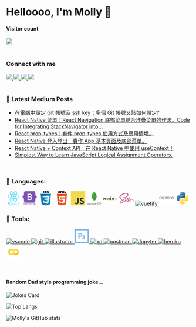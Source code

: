 # Helloooo, I'm Molly 👋

<!-- - 🔭 🌱 👯 📫 ⚡-->

<div > 
  <h4>Visitor count</h4>
  <img src="https://profile-counter.glitch.me/momolly1024/count.svg" />
</div>

<br>


### Connect with me

<div > 
 
  <a href="https://molly1024.medium.com/" target="_blank">
      <img src="https://img.shields.io/badge/medium-%2312100E.svg?&style=for-the-badge&logo=medium&logoColor=white" />
  </a>
    
  <a href="mailto:momolly1024@gmail.com">
      <img src="https://img.shields.io/badge/-mail-red?style=for-the-badge&logo=gmail&logoColor=white"/>
  </a>

  <a href="https://reurl.cc/ogLrDl" target="_blank">
      <img src="https://img.shields.io/badge/-resume-green?style=for-the-badge&logo=gitlab&logoColor=white"/>
  </a>
  
  <a href="https://momolly1024.github.io/momolly1024/" target="_blank">
      <img src="https://img.shields.io/badge/My%20Website-blue?style=for-the-badge"/>
  </a>

</div>

<br>

<div> 
 <h3 >📝 Latest Medium Posts</h3>

<!-- BLOG-POST-LIST:START -->
- [在電腦中設定 Git 帳號及 ssh key；多個 Git 帳號又該如何設定?](https://molly1024.medium.com/%E5%9C%A8%E9%9B%BB%E8%85%A6%E4%B8%AD%E8%A8%AD%E5%AE%9A-git-%E5%B8%B3%E8%99%9F%E5%8F%8A-ssh-key-%E5%A4%9A%E5%80%8B-git-%E5%B8%B3%E8%99%9F%E5%8F%88%E8%A9%B2%E5%A6%82%E4%BD%95%E8%A8%AD%E5%AE%9A-71cabc421b17?source=rss-a56684c76423------2)
- [React Native 菜單｜React Navigation 底部菜單結合堆疊菜單的作法。Code for Integrating StackNavigator into…](https://molly1024.medium.com/react-native-%E8%8F%9C%E5%96%AE-react-navigation-%E5%BA%95%E9%83%A8%E8%8F%9C%E5%96%AE%E7%B5%90%E5%90%88%E5%A0%86%E7%96%8A%E8%8F%9C%E5%96%AE%E7%9A%84%E4%BD%9C%E6%B3%95-code-for-integrating-stacknavigator-into-a6dafcd80831?source=rss-a56684c76423------2)
- [React prop-types｜套件 prop-types 使用方式及應用情境。](https://molly1024.medium.com/react-prop-types-%E5%A5%97%E4%BB%B6-prop-types-%E4%BD%BF%E7%94%A8%E6%96%B9%E5%BC%8F%E5%8F%8A%E6%87%89%E7%94%A8%E6%83%85%E5%A2%83-fd162ea75cc5?source=rss-a56684c76423------2)
- [React Native 登入登出｜實作 App 基本頁面及底部菜單。](https://molly1024.medium.com/react-native-%E7%99%BB%E5%85%A5%E7%99%BB%E5%87%BA-%E5%AF%A6%E4%BD%9C-app-%E5%9F%BA%E6%9C%AC%E9%A0%81%E9%9D%A2%E5%8F%8A%E5%BA%95%E9%83%A8%E8%8F%9C%E5%96%AE-5c6d54dfbaf8?source=rss-a56684c76423------2)
- [React Native + Context API｜在 React Native 中使用 useContext！](https://molly1024.medium.com/react-native-context-api-%E5%9C%A8-react-native-%E4%B8%AD%E4%BD%BF%E7%94%A8-usecontext-f7add40f961f?source=rss-a56684c76423------2)
- [Simplest Way to Learn JavaScript Logical Assignment Operators.](https://molly1024.medium.com/simplest-way-to-learn-javascript-logical-assignment-operators-14ffc01d198b?source=rss-a56684c76423------2)
<!-- BLOG-POST-LIST:END -->


 

</div>
<br>
<div >

  <h3 >🔧 Languages:</h3>
  <p > 
    <a href="https://reactjs.org/" target="_blank"> 
      <img src="https://raw.githubusercontent.com/devicons/devicon/master/icons/react/react-original-wordmark.svg" alt="react" width="40" height="40"/> </a> 
    <a href="https://getbootstrap.com" target="_blank"> 
      <img src="https://raw.githubusercontent.com/devicons/devicon/master/icons/bootstrap/bootstrap-plain-wordmark.svg" alt="bootstrap" width="40" height="40"/> </a> 
    <a href="https://www.w3schools.com/css/" target="_blank"> 
      <img src="https://raw.githubusercontent.com/devicons/devicon/master/icons/css3/css3-original-wordmark.svg" alt="css3" width="40" height="40"/> </a>
    <a href="https://www.w3.org/html/" target="_blank"> 
      <img src="https://raw.githubusercontent.com/devicons/devicon/master/icons/html5/html5-original-wordmark.svg" alt="html5" width="40" height="40"/> </a>
    <a href="https://developer.mozilla.org/en-US/docs/Web/JavaScript" target="_blank"> 
      <img src="https://raw.githubusercontent.com/devicons/devicon/master/icons/javascript/javascript-original.svg" alt="javascript" width="40" height="40"/> </a> 
    <a href="https://www.mongodb.com/" target="_blank"> 
      <img src="https://raw.githubusercontent.com/devicons/devicon/master/icons/mongodb/mongodb-original-wordmark.svg" alt="mongodb" width="40" height="40"/> </a> 
    <a href="https://nodejs.org" target="_blank"> 
      <img src="https://raw.githubusercontent.com/devicons/devicon/master/icons/nodejs/nodejs-original-wordmark.svg" alt="nodejs" width="40" height="40"/> </a>
    <a href="https://sass-lang.com" target="_blank"> 
      <img src="https://raw.githubusercontent.com/devicons/devicon/master/icons/sass/sass-original.svg" alt="sass" width="40" height="40"/> </a> 
    <a href="https://vuetifyjs.com/en/" target="_blank"> 
      <img src="https://bestofjs.org/logos/vuetify.svg" alt="vuetify" width="40" height="40"/> </a> 
    <a href="https://expressjs.com" target="_blank"> 
      <img src="https://raw.githubusercontent.com/devicons/devicon/master/icons/express/express-original-wordmark.svg" 
      alt="express" width="40" height="40"/> </a> 
    <a href="https://www.python.org" target="_blank"> 
      <img src="https://raw.githubusercontent.com/devicons/devicon/master/icons/python/python-original.svg" alt="python" width="40" height="40"/> </a>    
  </p>
 
  <h3 >🧰 Tools:</h3>
    <p > 
    <a href="https://code.visualstudio.com/" target="_blank"> 
      <img src="https://upload.wikimedia.org/wikipedia/commons/9/9a/Visual_Studio_Code_1.35_icon.svg" alt="vscode" width="40" height="40"/> </a>
       <a href="https://git-scm.com/" target="_blank"> 
      <img src="https://www.vectorlogo.zone/logos/git-scm/git-scm-icon.svg" alt="git" width="40" height="40"/> </a> 
      <a href="https://www.adobe.com/in/products/illustrator.html" target="_blank">   
      <img src="https://www.vectorlogo.zone/logos/adobe_illustrator/adobe_illustrator-icon.svg" alt="illustrator" width="40" height="40"/> </a>
       <a href="https://www.photoshop.com/en" target="_blank"> 
      <img src="https://raw.githubusercontent.com/devicons/devicon/master/icons/photoshop/photoshop-line.svg" alt="photoshop" width="40" height="40"/> </a>
      <a href="https://www.adobe.com/products/xd.html" target="_blank"> 
      <img src="https://cdn.worldvectorlogo.com/logos/adobe-xd.svg" alt="xd" width="40" height="40"/> </a>
      <a href="https://postman.com" target="_blank"> 
      <img src="https://www.vectorlogo.zone/logos/getpostman/getpostman-icon.svg" alt="postman" width="40" height="40"/> </a> 
    <a href="https://jupyter.org/" target="_blank"> 
      <img src="https://upload.wikimedia.org/wikipedia/commons/3/38/Jupyter_logo.svg" alt="Jupyter" width="40" height="40"/> </a>
      <a href="https://heroku.com" target="_blank"> 
      <img src="https://www.vectorlogo.zone/logos/heroku/heroku-icon.svg"  alt="heroku" width="40" height="40"/> </a> 
    <a href="https://colab.research.google.com/" target="_blank"> 
      <img src="img/colab.svg" alt="colab" width="40" height="40"/> </a>
  </p>

  
  
 <br>
 
  <h4>Random Dad style programming joke...</h4>
  <img src="https://readme-jokes.vercel.app/api?theme=react" alt="Jokes Card" />
 <br>
  
 
![Top Langs](https://github-readme-stats.vercel.app/api/top-langs/?username=momolly1024&theme=dark&layout=compact)
  
![Molly's GitHub stats](https://github-readme-stats.vercel.app/api?username=momolly1024&count_private=true&show_icons=true&theme=dark)
<br />
<!-- [![GitHub Streak](https://github-readme-streak-stats.herokuapp.com/?user=momolly1024&theme=radical)](https://git.io/streak-stats) 
<br /> -->
</div>













 









